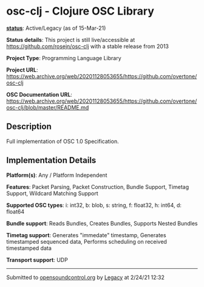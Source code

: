 # osc-clj - Clojure OSC Library

**[status](../implementation-status.html)**: Active/Legacy (as of 15-Mar-21)

**Status details**: 
This project is still live/accessible at https://github.com/rosejn/osc-clj with a stable release from 2013

**Project Type**: Programming Language Library

**Project URL**: <https://web.archive.org/web/20201128053655/https://github.com/overtone/osc-clj>

**OSC Documentation URL**: <https://web.archive.org/web/20201128053655/https://github.com/overtone/osc-clj/blob/master/README.md>

## Description

Full implementation of OSC 1.0 Specification.

## Implementation Details

**Platform(s)**: Any / Platform Independent

**Features**: Packet Parsing, Packet Construction, Bundle Support, Timetag Support, Wildcard Matching Support

**Supported OSC types**: i: int32, b: blob, s: string, f: float32, h: int64, d: float64

**Bundle support**: Reads Bundles, Creates Bundles, Supports Nested Bundles

**Timetag support**: Generates "immedate" timestamp, Generates timestamped sequenced data, Performs scheduling on received timestamped data

**Transport support**: UDP

---
Submitted to [opensoundcontrol.org](https://opensoundcontrol.org) by [Legacy](legacy-site.html) at 2/24/21 12:32
